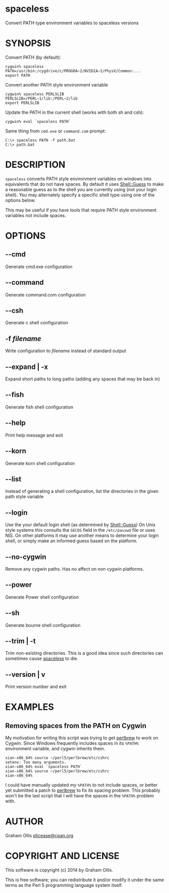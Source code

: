 # spaceless

Convert PATH type environment variables to spaceless versions

# SYNOPSIS

Convert PATH (by default):

    cygwin% spaceless
    PATH=/usr/bin:/cygdrive/c/PROGRA~2/NVIDIA~1/PhysX/Common:...
    export PATH

Convert another PATH style environment variable

    cygwin% spaceless PERL5LIB
    PERL5LIB=/PERL~1/lib:/PERL~2/lib
    export PERL5LIB

Update the PATH in the current shell (works with both sh and csh):

    cygwin% eval `spaceless PATH`

Same thing from `cmd.exe` or `command.com` prompt:

    C:\> spaceless PATH -f path.bat
    C:\> path.bat

# DESCRIPTION

`spaceless` converts PATH style environment variables on windows into equivalents
that do not have spaces.  By default it uses [Shell::Guess](https://metacpan.org/pod/Shell::Guess) to make a reasonable
guess as to the shell you are currently using (not your login shell).  You may
alternately specify a specific shell type using one of the options below.

This may be useful if you have tools that require PATH style environment variables
not include spaces.

# OPTIONS

## --cmd

Generate cmd.exe configuration

## --command

Generate command.com configuration

## --csh

Generate c shell configuration

## -f _filename_

Write configuration to _filename_ instead of standard output

## --expand | -x

Expand short paths to long paths (adding any spaces that may be back in)

## --fish

Generate fish shell configuration

## --help

Print help message and exit

## --korn

Generate korn shell configuration

## --list

Instead of generating a shell configuration, list the directories
in the given path style variable

## --login

Use the your default login shell (as determined by [Shell::Guess](https://metacpan.org/pod/Shell::Guess))
On Unix style systems this consults the `GECOS` field in the
`/etc/passwd` file or uses NIS.  On other platforms it may use
another means to determine your login shell, or simply make an
informed guess based on the platform.

## --no-cygwin

Remove any cygwin paths.  Has no affect on non cygwin platforms.

## --power

Generate Power shell configuration

## --sh

Generate bourne shell configuration

## --trim | -t

Trim non-existing directories.  This is a good idea since such directories can 
sometimes cause [spaceless](https://metacpan.org/pod/spaceless) to die.

## --version | v

Print version number and exit

# EXAMPLES

## Removing spaces from the PATH on Cygwin

My motivation for writing this script was trying to get [perlbrew](https://metacpan.org/pod/perlbrew) to work on Cygwin.
Since Windows frequently includes spaces in its `%PATH%` environment variable, and
cygwin inherits them.

    xian-x86_64% source ~/perl5/perlbrew/etc/cshrc
    setenv: Too many arguments.
    xian-x86_64% eval `spaceless PATH`
    xian-x86_64% source ~/perl5/perlbrew/etc/cshrc
    xian-x86_64%

I could have manually updated my `%PATH%` to not include spaces, or better yet submitted
a patch to [perlbrew](https://metacpan.org/pod/perlbrew) to fix its spacing problem.  This probably won't be the last script
that I will have the spaces in the `%PATH%` problem with.

# AUTHOR

Graham Ollis <plicease@cpan.org>

# COPYRIGHT AND LICENSE

This software is copyright (c) 2014 by Graham Ollis.

This is free software; you can redistribute it and/or modify it under
the same terms as the Perl 5 programming language system itself.
